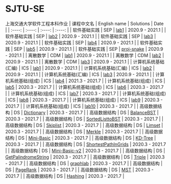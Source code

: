 # SJTU-SE
上海交通大学软件工程本科作业
| 课程中文名 | English name | Solutions | Date |
| :----: | :----: | :----: | :----: |
| 软件基础实践 | SEP | [lab1](https://github.com/WilliamX1/SJTU-SE/tree/main/SEP/lab1) | 2020.9 - 2021.1 |
| 软件基础实践 | SEP | [lab2](https://github.com/WilliamX1/SJTU-SE/tree/main/SEP/lab2) | 2020.9 - 2021.1 |
| 软件基础实践 | SEP | [lab3](https://github.com/WilliamX1/SJTU-SE/tree/main/SEP/lab3) | 2020.9 - 2021.1 |
| 软件基础实践 | SEP | [lab4](https://github.com/WilliamX1/SJTU-SE/tree/main/SEP/lab4) | 2020.9 - 2021.1 |
| 软件基础实践 | SEP | [lab5](https://github.com/WilliamX1/SJTU-SE/tree/main/SEP/lab5) | 2020.9 - 2021.1 |
| 软件基础实践 | SEP | [proj-snake](https://github.com/WilliamX1/SJTU-SE/tree/main/SEP/project-snake) | 2020.9 - 2021.1 |
| 离散数学 | CDM | [lab1](https://github.com/WilliamX1/SJTU-SE/tree/main/CDM/lab1) | 2020.9 - 2021.1 |
| 离散数学 | CDM | [lab2](https://github.com/WilliamX1/SJTU-SE/tree/main/CDM/lab2) | 2020.9 - 2021.1 |
| 离散数学 | CDM | [lab3](https://github.com/WilliamX1/SJTU-SE/tree/main/CDM/lab3) | 2020.9 - 2021.1 |
| 计算机系统基础(汇编) | ICS | [lab1](https://github.com/WilliamX1/SJTU-SE/tree/main/ICS/lab1) | 2020.9 - 2021.1 |
| 计算机系统基础(汇编) | ICS | [lab2](https://github.com/WilliamX1/SJTU-SE/tree/main/ICS/lab2) | 2020.9 - 2021.1 |
| 计算机系统基础(汇编) | ICS | [lab3](https://github.com/WilliamX1/SJTU-SE/tree/main/ICS/lab3) | 2020.9 - 2021.1 |
| 计算机系统基础(组成) | ICS | [lab4](https://github.com/WilliamX1/SJTU-SE/tree/main/ICS/lab4) | 2021.3 - 2021.7 |
| 计算机系统基础(组成) | ICS | [lab5](https://github.com/WilliamX1/SJTU-SE/tree/main/ICS/lab4) | 2020.3 - 2021.7 |
| 计算机系统基础(组成) | ICS | [lab6](https://github.com/WilliamX1/SJTU-SE/tree/main/ICS/lab6) | 2020.3 - 2021.7 |
| 计算机系统基础(组成) | ICS | [lab7](https://github.com/WilliamX1/SJTU-SE/tree/main/ICS/lab7) | 2020.3 - 2021.7 |
| 计算机系统基础(组成) | ICS | [lab8](https://github.com/WilliamX1/SJTU-SE/tree/main/ICS/lab8) | 2020.3 - 2021.7 |
| 计算机系统基础(组成) | ICS | [lab9](https://github.com/WilliamX1/SJTU-SE/tree/main/ICS/lab9) | 2020.3 - 2021.7 |
| 计算机系统基础(组成) | ICS | [lab10](https://github.com/WilliamX1/SJTU-SE/tree/main/ICS/lab10) | 2020.3 - 2021.7 |
| 高级数据结构 | DS | [Dictionary](https://github.com/WilliamX1/SJTU-SE/blob/main/DS/Dictionary.cpp) | 2020.3 - 2021.7 |
| 高级数据结构 | DS | [BalanceBST](https://github.com/WilliamX1/SJTU-SE/blob/main/DS/BalanceBST.cpp) | 2020.3 - 2021.7 |
| 高级数据结构 | DS | [SortedListtoBST](https://github.com/WilliamX1/SJTU-SE/blob/main/DS/SortedListtoBST.cpp) | 2020.3 - 2021.7 |
| 高级数据结构 | DS | [Skiplist](https://github.com/WilliamX1/SJTU-SE/blob/main/DS/Skiplist.cpp) | 2020.3 - 2021.7 |
| 高级数据结构 | DS | [Limset](https://github.com/WilliamX1/SJTU-SE/blob/main/DS/Limset.cpp) | 2020.3 - 2021.7 |
| 高级数据结构 | DS | [Merkle](https://github.com/WilliamX1/SJTU-SE/blob/main/DS/Merkle.cpp) | 2020.3 - 2021.7 |
| 高级数据结构 | DS | [Mini-Basic](https://github.com/WilliamX1/SJTU-SE/tree/main/DS/Mini-Basic) | 2020.3 - 2021.7 |
| 高级数据结构 | DS | [KD-Tree](https://github.com/WilliamX1/SJTU-SE/tree/main/DS/KD-Tree.py) | 2020.3 - 2021.7 |
| 高级数据结构 | DS | [ShortestPathInGrids](https://github.com/WilliamX1/SJTU-SE/tree/main/DS/ShortestPathInGrids.cpp) | 2020.3 - 2021.7 |
| 高级数据结构 | DS | [Mini-Basic-v2](https://github.com/WilliamX1/SJTU-SE/tree/main/DS/Mini-Basic-v2) | 2020.3 - 2021.7 |
| 高级数据结构 | DS | [GetPalindromeString](https://github.com/WilliamX1/SJTU-SE/tree/main/DS/GetPalindromeString.cpp) | 2020.3 - 2021.7 |
| 高级数据结构 | DS | [Triple](https://github.com/WilliamX1/SJTU-SE/tree/main/DS/Triple.cpp) | 2020.3 - 2021.7 |
| 高级数据结构 | DS | [graphlab](https://github.com/WilliamX1/SJTU-SE/tree/main/DS/graphlab.cpp) | 2020.3 - 2021.7 |
| 高级数据结构 | DS | [PageRank](https://github.com/WilliamX1/SJTU-SE/tree/main/DS/PageRank.cpp) | 2020.3 - 2021.7 |
| 高级数据结构 | DS | [MST](https://github.com/WilliamX1/SJTU-SE/tree/main/DS/MST.cpp) | 2020.3 - 2021.7 |
| 高级数据结构 | DS | [Hashing](https://github.com/WilliamX1/SJTU-SE/tree/main/DS/Hashing.cpp) | 2020.3 - 2021.7 |
